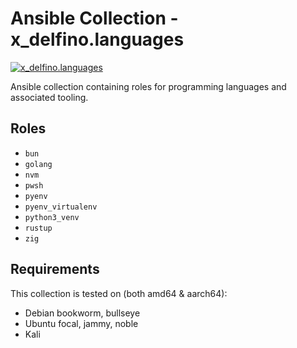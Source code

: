 # Ansible Collection - x_delfino.languages

[![x\_delfino.languages](https://img.shields.io/badge/dynamic/json?color=blueviolet&label=galaxy&prefix=v&query=%24.latest_version.version&url=https%3A%2F%2Fgalaxy.ansible.com%2Fapi%2Fv2%2Fcollections%2Fx_delfino%2Flanguages%2F)](https://galaxy.ansible.com/x_delfino/languages)

Ansible collection containing roles for programming languages and associated tooling.

## Roles

- `bun`
- `golang`
- `nvm`
- `pwsh`
- `pyenv`
- `pyenv_virtualenv`
- `python3_venv`
- `rustup`
- `zig`

## Requirements

This collection is tested on (both amd64 & aarch64):

- Debian bookworm, bullseye
- Ubuntu focal, jammy, noble
- Kali
